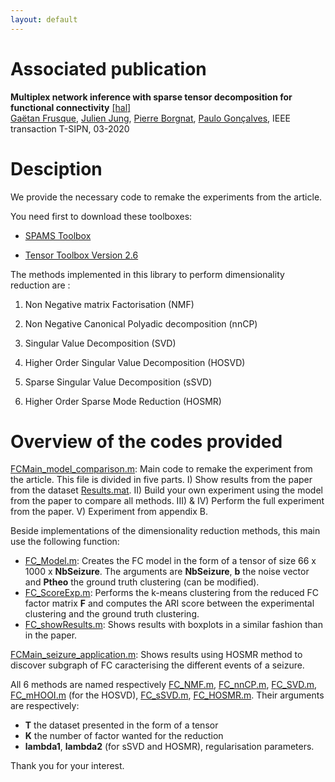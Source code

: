 ```yaml
---
layout: default
---
```

# Associated publication #

**Multiplex network inference with sparse tensor decomposition for functional connectivity** [[hal]](https://hal.inria.fr/hal-02531459/file/IEEE-T-SIPN.pdf)\
[Gaëtan Frusque](https://frusquegaetan.github.io/), [Julien Jung](https://www.researchgate.net/profile/Julien_Jung), [Pierre Borgnat](https://perso.ens-lyon.fr/pierre.borgnat/), [Paulo Gonçalves](http://perso.ens-lyon.fr/paulo.goncalves/),
IEEE transaction T-SIPN, 03-2020

# Desciption #

We provide the necessary code to remake the experiments from the article.

You need first to download these toolboxes:

* [SPAMS Toolbox](http://spams-devel.gforge.inria.fr/)

* [Tensor Toolbox Version 2.6](https://www.sandia.gov/~tgkolda/TensorToolbox/index-2.6.html)

The methods implemented in this library to perform dimensionality reduction are :

1) Non Negative matrix Factorisation (NMF)

2) Non Negative Canonical Polyadic decomposition (nnCP)

3) Singular Value Decomposition (SVD)

4) Higher Order Singular Value Decomposition (HOSVD)

5) Sparse Singular Value Decomposition (sSVD)

6) Higher Order Sparse Mode Reduction (HOSMR)

# Overview of the codes provided #

[FCMain_model_comparison.m](https://github.com/FrusqueGaetan/FCTensDec/blob/master/FCMain_model_comparison.m): Main code to remake the experiment from the article. This file is divided in five parts. I) Show results from the paper from the dataset [Results.mat](https://github.com/FrusqueGaetan/FCTensDec/blob/master/Data/Results.mat). II) Build your own experiment using the model from the paper to compare all methods. III) & IV) Perform the full experiment from the paper. V) Experiment from appendix B.

Beside implementations of the dimensionality reduction methods, this main use the following function:

* [FC_Model.m](https://github.com/FrusqueGaetan/FCTensDec/blob/master/Fct_source/FC_Model.m): Creates the FC model in the form of a tensor of size 66 x 1000 x **NbSeizure**. The arguments are **NbSeizure**, **b** the noise vector and **Ptheo** the ground truth clustering (can be modified). 
* [FC_ScoreExp.m](https://github.com/FrusqueGaetan/FCTensDec/blob/master/Fct_source/FC_ScoreExp.m): Performs the k-means clustering from the reduced FC factor matrix **F** and computes the ARI score between the experimental clustering and the ground truth clustering.
* [FC_showResults.m](https://github.com/FrusqueGaetan/FCTensDec/blob/master/Fct_source/FC_howResults.m): Shows results with boxplots in a similar fashion than in the paper.

[FCMain_seizure_application.m](https://github.com/FrusqueGaetan/FCTensDec/blob/master/FCMain_seizure_application.m): Shows results using HOSMR method to discover subgraph of FC caracterising the different events of a seizure.

All 6 methods are named respectively [FC_NMF.m](https://github.com/FrusqueGaetan/FCTensDec/blob/master/Fct_source/FC_NMF.m), [FC_nnCP.m](https://github.com/FrusqueGaetan/FCTensDec/blob/master/Fct_source/FC_nnCP.m), [FC_SVD.m](https://github.com/FrusqueGaetan/FCTensDec/blob/master/Fct_source/FC_SVD.m), [FC_mHOOI.m](https://github.com/FrusqueGaetan/FCTensDec/blob/master/Fct_source/FC_mHOOI.m) (for the HOSVD), [FC_sSVD.m](https://github.com/FrusqueGaetan/FCTensDec/blob/master/Fct_source/FC_sSVD.m), [FC_HOSMR.m](https://github.com/FrusqueGaetan/FCTensDec/blob/master/Fct_source/FC_HOSMR.m). Their arguments are respectively:
* **T** the dataset presented in the form of a tensor
* **K** the number of factor wanted for the reduction
* **lambda1**, **lambda2** (for sSVD and HOSMR), regularisation parameters.

Thank you for your interest.





